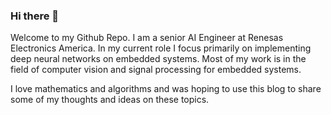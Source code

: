 ### Hi there 👋
 Welcome to my Github Repo. 
I am a senior AI Engineer at Renesas Electronics America. In my current role I focus primarily on implementing deep neural networks on embedded systems.
Most of my work is in the field of computer vision and signal processing for embedded systems. 

I love mathematics and algorithms and was hoping to use this blog to share some of my thoughts and ideas on these topics.

<!--
**FranciscoRMendes/FranciscoRMendes** is a ✨ _special_ ✨ repository because its `README.md` (this file) appears on your GitHub profile.

Here are some ideas to get you started:

- 🔭 I’m currently working on ...
- 🌱 I’m currently learning ...
- 👯 I’m looking to collaborate on ...
- 🤔 I’m looking for help with ...
- 💬 Ask me about ...
- 📫 How to reach me: ...
- 😄 Pronouns: ...
- ⚡ Fun fact: ...
-->
